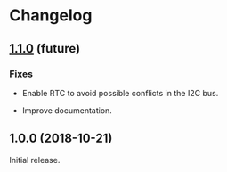 # Changelog

## [1.1.0](https://github.com/avbentem/libelium-waspmote-lorawan/compare/v1.0.0...v1.1.0) (future)

### Fixes

- Enable RTC to avoid possible conflicts in the I2C bus.

- Improve documentation.


## 1.0.0 (2018-10-21)

Initial release.

